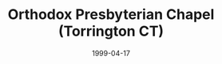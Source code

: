 ---
date: &id001 1999-04-17
end_date: null
location:
  address: null
  city: Torrington
  state: CT
minister:
- end: null
  name: Richard Mozer
  start: 2000-01-01
  type: Pastor
ministers:
- Richard Mozer
name: Orthodox Presbyterian Chapel
names:
- end: 2000-09-16
  name: Orthodox Presbyterian Chapel
  start: 1999-04-17
origination_date: *id001
raw_data: "CT Torrington\n\nOrthodox Presbyterian Chapel  (April 17, 1999\u2013September\
  \ 16, 2000)\nPastor: Richard Mozer, 2000"
received_from: null
states:
- CT
status:
  active: false
  end_date: 2000-09-16
  reason: null
  received_from: null
  withdrawal_to: null
title: Orthodox Presbyterian Chapel (Torrington CT)
year_established:
- 1999

---